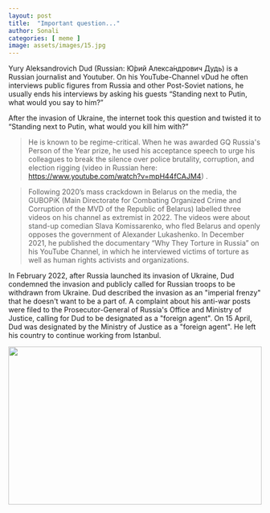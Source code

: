 ```yaml
---
layout: post
title:  "Important question..."
author: Sonali
categories: [ meme ]
image: assets/images/15.jpg
---
```


Yury Aleksandrovich Dud (Russian: Ю́рий Алекса́ндрович Дудь) is a Russian journalist and Youtuber. On his YouTube-Channel vDud he often interviews public figures from Russia and other Post-Soviet nations, he usually ends his interviews by asking his guests “Standing next to Putin, what would you say to him?”

After the invasion of Ukraine, the internet took this question and twisted it to “Standing next to Putin, what would you kill him with?”

> He is known to be regime-critical. When he was awarded GQ Russia's Person of the Year prize, he used his acceptance speech to urge his colleagues to break the silence over police brutality, corruption, and election rigging (video in Russian here: https://www.youtube.com/watch?v=mpH44fCAJM4) . 

>Following 2020’s  mass crackdown in Belarus on the media, the GUBOPiK (Main Directorate for Combating Organized Crime and Corruption of the MVD of the Republic of Belarus) labelled three videos on his channel as extremist in 2022. The videos were about stand-up comedian Slava Komissarenko, who fled Belarus and openly opposes the government of Alexander Lukashenko.
 In December 2021, he published the documentary “Why They Torture in Russia” on his YouTube Channel, in which he interviewed victims of torture as well as human rights activists and organizations. 

In February 2022, after Russia launched its invasion of Ukraine, Dud condemned the invasion and publicly called for Russian troops to be withdrawn from Ukraine. Dud described the invasion as an "imperial frenzy" that he doesn't want to be a part of. A complaint about his anti-war posts were filed to the Prosecutor-General of Russia's Office and Ministry of Justice, calling for Dud to be designated as a "foreign agent". On 15 April, Dud was designated by the Ministry of Justice as a "foreign agent". He left his country to continue working from Istanbul. 

<p><image style="width:100%;" height="315" src="https://iv.kommersant.ru/Issues.photo/NEWS/2021/06/10/KMO_111307_37200_1_t218_163628.jpg" frameborder="0" allowfullscreen></image></p>




